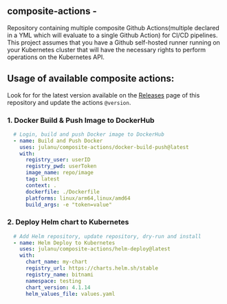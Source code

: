 ## composite-actions - 
Repository containing multiple composite Github Actions(multiple declared in a YML which will evaluate to a single Github Action) for CI/CD pipelines.
This project assumes that you have a Github self-hosted runner running on your Kubernetes cluster that will have the necessary rights to perform operations on the Kubernetes API.
<br/>

## Usage of available composite actions:
Look for for the latest version available on the [Releases](https://github.com/julanu/composite-actions/releases) page of this repository and update the actions `@version`.


### 1. Docker Build & Push Image to DockerHub
```yaml
  # Login, build and push Docker image to DockerHub
  - name: Build and Push Docker
    uses: julanu/composite-actions/docker-build-push@latest
    with:
      registry_user: userID
      registry_pwd: userToken
      image_name: repo/image
      tag: latest
      context: .
      dockerfile: ./Dockerfile
      platforms: linux/arm64,linux/amd64
      build_args: -e "token=value"
```
### 2. Deploy Helm chart to Kubernetes  
```yaml
  # Add Helm repository, update repository, dry-run and install
  - name: Helm Deploy to Kubernetes
    uses: julanu/composite-actions/helm-deploy@latest
    with:
      chart_name: my-chart
      registry_url: https://charts.helm.sh/stable
      registry_name: bitnami
      namespace: testing
      chart_version: 4.1.14
      helm_values_file: values.yaml
```
